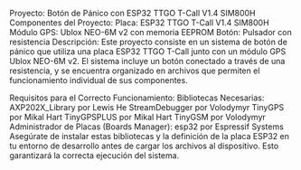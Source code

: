 Proyecto: Botón de Pánico con ESP32 TTGO T-Call V1.4 SIM800H
Componentes del Proyecto:
Placa: ESP32 TTGO T-Call V1.4 SIM800H
Módulo GPS: Ublox NEO-6M v2 con memoria EEPROM
Botón: Pulsador con resistencia
Descripción:
Este proyecto consiste en un sistema de botón de pánico que utiliza una placa ESP32 TTGO T-Call junto con un módulo GPS Ublox NEO-6M v2. El sistema incluye un botón conectado a través de una resistencia, y se encuentra organizado en archivos que permiten el funcionamiento individual de sus componentes.

Requisitos para el Correcto Funcionamiento:
Bibliotecas Necesarias:
AXP202X_Library por Lewis He
StreamDebugger por Volodymyr
TinyGPS por Mikal Hart
TinyGPSPLUS por Mikal Hart
TinyGSM por Volodymyr
Administrador de Placas (Boards Manager):
esp32 por Espressif Systems
Asegúrate de instalar estas bibliotecas y la definición de la placa ESP32 en tu entorno de desarrollo antes de cargar los archivos al dispositivo. Esto garantizará la correcta ejecución del sistema.
